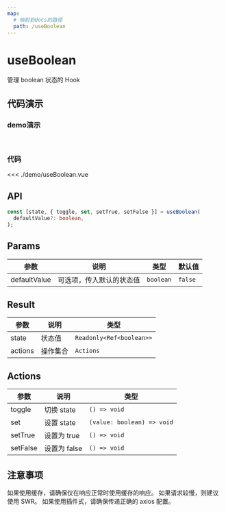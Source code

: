 ```yaml
---
map:
  # 映射到docs的路径
  path: /useBoolean
---
```


# useBoolean

管理 boolean 状态的 Hook

## 代码演示
### demo演示
<br/>

<useBoolean />
<script setup>
import useBoolean from './demo/useBoolean.vue'
</script>

### 代码

<<< ./demo/useBoolean.vue





## API

```typescript
const [state, { toggle, set, setTrue, setFalse }] = useBoolean(
  defaultValue?: boolean,
);
```

## Params

| 参数         | 说明                     | 类型      | 默认值  |
| ------------ | ------------------------ | --------- | ------- |
| defaultValue | 可选项，传入默认的状态值 | `boolean` | `false` |

## Result

| 参数    | 说明     | 类型                     |
| ------- | -------- | ------------------------ |
| state   | 状态值   | `Readonly<Ref<boolean>>` |
| actions | 操作集合 | `Actions`                |

## Actions

| 参数     | 说明         | 类型                       |
| -------- | ------------ | -------------------------- |
| toggle   | 切换 state   | `() => void`               |
| set      | 设置 state   | `(value: boolean) => void` |
| setTrue  | 设置为 true  | `() => void`               |
| setFalse | 设置为 false | `() => void`               |

## 注意事项
如果使用缓存，请确保仅在响应正常时使用缓存的响应。
如果请求较慢，则建议使用 SWR。
如果使用插件式，请确保传递正确的 axios 配置。